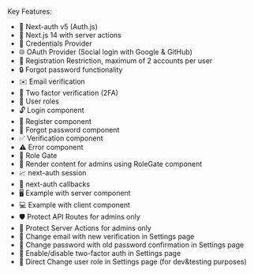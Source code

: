 Key Features:
- 🔐 Next-auth v5 (Auth.js)
- 🚀 Next.js 14 with server actions
- 🔑 Credentials Provider
- 🌐 OAuth Provider (Social login with Google & GitHub)
- 🛑 Registration Restriction, maximum of 2 accounts per user
- 🔒 Forgot password functionality
- ✉️ Email verification
- 📱 Two factor verification (2FA)
- 👥 User roles
- 🔓 Login component
- 📝 Register component
- 🤔 Forgot password component
- ✅ Verification component
- ⚠️ Error component
- 🚧 Role Gate
- 👑 Render content for admins using RoleGate component
- 📈 next-auth session
- 🔄 next-auth callbacks
- 🖥️ Example with server component
- 💻 Example with client component
- 🛡️ Protect API Routes for admins only
- 🔐 Protect Server Actions for admins only
- 📧 Change email with new verification in Settings page
- 🔑 Change password with old password confirmation in Settings page
- 🔔 Enable/disable two-factor auth in Settings page
- 🔄 Direct Change user role in Settings page (for dev&testing purposes)
